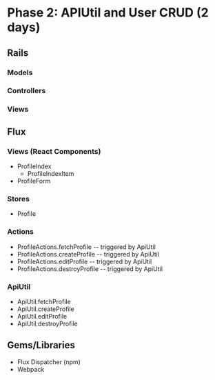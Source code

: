 # Phase 2: APIUtil and User CRUD (2 days)

## Rails
### Models

### Controllers

### Views

## Flux
### Views (React Components)
* ProfileIndex
  - ProfileIndexItem
* ProfileForm

### Stores
* Profile

### Actions
* ProfileActions.fetchProfile -- triggered by ApiUtil
* ProfileActions.createProfile -- triggered by ApiUtil
* ProfileActions.editProfile -- triggered by ApiUtil
* ProfileActions.destroyProfile -- triggered by ApiUtil

### ApiUtil
* ApiUtil.fetchProfile
* ApiUtil.createProfile
* ApiUtil.editProfile
* ApiUtil.destroyProfile

## Gems/Libraries
* Flux Dispatcher (npm)
* Webpack
